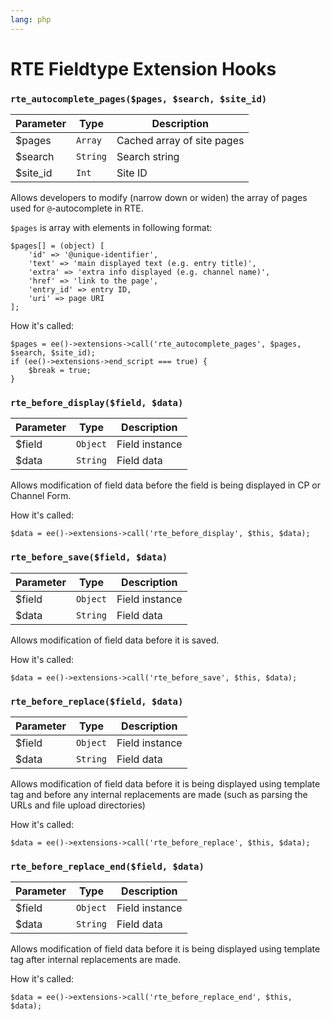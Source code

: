 ```yaml
---
lang: php
---
```


<!--
    This source file is part of the open source project
    ExpressionEngine User Guide (https://github.com/ExpressionEngine/ExpressionEngine-User-Guide)

    @link      https://expressionengine.com/
    @copyright Copyright (c) 2003-2020, Packet Tide, LLC (https://packettide.com)
    @license   https://expressionengine.com/license Licensed under Apache License, Version 2.0
-->

# RTE Fieldtype Extension Hooks

### `rte_autocomplete_pages($pages, $search, $site_id)`

| Parameter      | Type     | Description                                                    |
| -------------- | -------- | -------------------------------------------------------------- |
| \$pages        | `Array`  | Cached array of site pages                                     |
| \$search       | `String` | Search string                                                  |
| \$site_id      | `Int`    | Site ID                                                        |

Allows developers to modify (narrow down or widen) the array of pages used for `@`-autocomplete in RTE.

`$pages` is array with elements in following format:

    $pages[] = (object) [
        'id' => '@unique-identifier',
        'text' => 'main displayed text (e.g. entry title)',
        'extra' => 'extra info displayed (e.g. channel name)',
        'href' => 'link to the page',
        'entry_id' => entry ID,
        'uri' => page URI
    ];

How it's called:

    $pages = ee()->extensions->call('rte_autocomplete_pages', $pages, $search, $site_id);
    if (ee()->extensions->end_script === true) {
        $break = true;
    }

### `rte_before_display($field, $data)`

| Parameter      | Type     | Description                                                    |
| -------------- | -------- | -------------------------------------------------------------- |
| \$field     | `Object`    | Field instance                                 |
| \$data      | `String` | Field data                 |

Allows modification of field data before the field is being displayed in CP or Channel Form.

How it's called:

    $data = ee()->extensions->call('rte_before_display', $this, $data);

### `rte_before_save($field, $data)`

| Parameter      | Type     | Description                                                    |
| -------------- | -------- | -------------------------------------------------------------- |
| \$field     | `Object`    | Field instance                                 |
| \$data      | `String` | Field data                 |

Allows modification of field data before it is saved.

How it's called:

    $data = ee()->extensions->call('rte_before_save', $this, $data);

### `rte_before_replace($field, $data)`

| Parameter      | Type     | Description                                                    |
| -------------- | -------- | -------------------------------------------------------------- |
| \$field     | `Object`    | Field instance                                 |
| \$data      | `String` | Field data                 |

Allows modification of field data before it is being displayed using template tag and before any internal replacements are made (such as parsing the URLs and file upload directories)

How it's called:

    $data = ee()->extensions->call('rte_before_replace', $this, $data);    

### `rte_before_replace_end($field, $data)`

| Parameter      | Type     | Description                                                    |
| -------------- | -------- | -------------------------------------------------------------- |
| \$field     | `Object`    | Field instance                                 |
| \$data      | `String` | Field data                 |

Allows modification of field data before it is being displayed using template tag after internal replacements are made.

How it's called:

    $data = ee()->extensions->call('rte_before_replace_end', $this, $data);        
